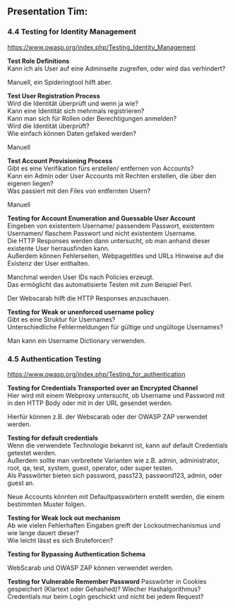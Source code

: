 ## Presentation Tim:


### 4.4 Testing for Identity Management

https://www.owasp.org/index.php/Testing_Identity_Management


**Test Role Definitions**  
Kann ich als User auf eine Adminseite zugreifen, oder wird das verhindert?  

Manuell, ein Spideringtool hilft aber.  


**Test User Registration Process**  
Wird die Identität überprüft und wenn ja wie?  
Kann eine Identität sich mehrmals registrieren?  
Kann man sich für Rollen oder Berechtigungen anmelden?  
Wird die Identität überprüft?  
Wie einfach können Daten gefaked werden?  

Manuell


**Test Account Provisioning Process**  
Gibt es eine Verifikation fürs erstellen/ entfernen von Accounts?  
Kann ein Admin oder User Accounts mit Rechten erstellen, die über den eigenen liegen?  
Was passiert mit den Files von entfernten Usern?  

Manuell


**Testing for Account Enumeration and Guessable User Account**  
Eingeben von existentem Username/ passendem Passwort, existentem Usernamen/ flaschem Passwort und nicht existentem Username.  
Die HTTP Responses werden dann untersucht, ob man anhand dieser existente User herrausfinden kann.  
Außerdem können Fehlerseiten, Webpagetitles und URLs Hinweise auf die Existenz der User enthalten.  

Manchmal werden User IDs nach Policies erzeugt.  
Das ermöglicht das automatisierte Testen mit zum Beispiel Perl.  

Der Webscarab hilft die HTTP Responses anzuschauen.


**Testing for Weak or unenforced username policy**  
Gibt es eine Struktur für Usernames?  
Unterschiedliche Fehlermeldungen für gültige und ungültoge Usernames?  

Man kann ein Username Dictionary verwenden.



### 4.5 Authentication Testing

https://www.owasp.org/index.php/Testing_for_authentication

**Testing for Credentials Transported over an Encrypted Channel**  
Hier wird mit einem Webproxy untersucht, ob Username und Password mit in den HTTP Body oder mit in der URL gesendet werden.   

Hierfür können z.B. der Webscarab oder der OWASP ZAP verwendet werden.  

**Testing for default credentials**  
Wenn die verwendete Technologie bekannt ist, kann auf default Credentials getestet werden.  
Außerdem sollte man verbreitete Varianten wie z.B. admin, administrator, root, qa, test, system, guest, operator, oder super testen.  
Als Passwörter bieten sich password, pass123, password123, admin, oder guest an.  

Neue Accounts könnten mit Defaultpasswörtern erstellt werden, die einem bestimmten Muster folgen.  

**Testing for Weak lock out mechanism**  
Ab wie vielen Fehlerhaften Eingaben greift der Lockoutmechanismus und wie lange dauert dieser?  
Wie leicht lässt es sich Bruteforcen?  

**Testing for Bypassing Authentication Schema**  

WebScarab und OWASP ZAP können verwendet werden.

**Testing for Vulnerable Remember Password**
Passwörter in Cookies gespeichert (Klartext oder Gehashed)?
Wlecher Hashalgorithmus?
Credentials nur beim Login geschickt und nicht bei jedem Request?

